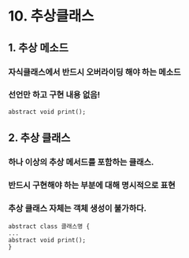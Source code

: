 <h1 id="10-추상클래스">10. 추상클래스</h1>
<h2 id="1-추상-메소드">1. 추상 메소드</h2>
<h3 id="자식클래스에서-반드시-오버라이딩-해야-하는-메소드">자식클래스에서 반드시 오버라이딩 해야 하는 메소드</h3>
<h3 id="선언만-하고-구현-내용-없음">선언만 하고 구현 내용 없음!</h3>
<pre><code class="language-java">abstract void print();</code></pre>
<h2 id="2-추상-클래스">2. 추상 클래스</h2>
<h3 id="하나-이상의-추상-메서드를-포함하는-클래스">하나 이상의 추상 메서드를 포함하는 클래스.</h3>
<h3 id="반드시-구현해야-하는-부분에-대해-명시적으로-표현">반드시 구현해야 하는 부분에 대해 명시적으로 표현</h3>
<h3 id="추상-클래스-자체는-객체-생성이-불가하다">추상 클래스 자체는 객체 생성이 불가하다.</h3>
<pre><code class="language-java">abstract class 클래스명 {
...
abstract void print();
}</code></pre>